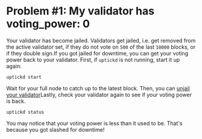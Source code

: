 # Problem #1: My validator has voting_power: 0

Your validator has become jailed. Validators get jailed, i.e. get removed from the active validator set, if they do not vote on `500` of the last `10000` blocks, or if they double sign.If you got jailed for downtime, you can get your voting power back to your validator. First, if `uptickd` is not running, start it up again:

```Solidity
uptickd start
```

Wait for your full node to catch up to the latest block. Then, you can [unjail your validator](https://docs.uptick.network/guides/validators/setup.html#unjail-validator)Lastly, check your validator again to see if your voting power is back.

```Solidity
uptickd status
```

You may notice that your voting power is less than it used to be. That's because you got slashed for downtime!

